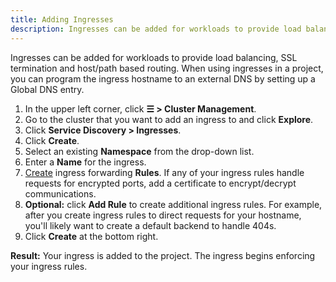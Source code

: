 ```yaml
---
title: Adding Ingresses
description: Ingresses can be added for workloads to provide load balancing, SSL termination and host/path-based routing. Learn how to add Rancher ingress
---
```


<head>
  <link rel="canonical" href="https://ranchermanager.docs.rancher.com/how-to-guides/new-user-guides/kubernetes-resources-setup/load-balancer-and-ingress-controller/add-ingresses"/>
</head>

Ingresses can be added for workloads to provide load balancing, SSL termination and host/path based routing. When using ingresses in a project, you can program the ingress hostname to an external DNS by setting up a Global DNS entry.

1. In the upper left corner, click **☰ > Cluster Management**.
1. Go to the cluster that you want to add an ingress to and click **Explore**.
1. Click **Service Discovery > Ingresses**.
1. Click **Create**.
1. Select an existing **Namespace** from the drop-down list.
1. Enter a **Name** for the ingress.
1. [Create](ingress-configuration.md) ingress forwarding **Rules**. If any of your ingress rules handle requests for encrypted ports, add a certificate to encrypt/decrypt communications.
1. **Optional:** click **Add Rule** to create additional ingress rules. For example, after you create ingress rules to direct requests for your hostname, you'll likely want to create a default backend to handle 404s.
1. Click **Create** at the bottom right.

**Result:** Your ingress is added to the project. The ingress begins enforcing your ingress rules.
